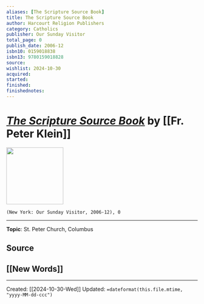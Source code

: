 ```yaml
---
aliases: [The Scripture Source Book]
title: The Scripture Source Book
author: Harcourt Religion Publishers
category: Catholics
publisher: Our Sunday Visitor
total_page: 0
publish_date: 2006-12
isbn10: 0159018838
isbn13: 9780159018828
source: 
wishlist: 2024-10-30
acquired: 
started: 
finished: 
finishednotes: 
---
```

# *[The Scripture Source Book]()* by [[Fr. Peter Klein]]

<img src="https://m.media-amazon.com/images/I/61gbGIaW9cL._SY522_.jpg" width=150>

`(New York: Our Sunday Visitor, 2006-12), 0`



--- 
**Topic**: St. Peter Church, Columbus

**Source**
- 
 
**[[New Words]]**
- 

---
Created: [[2024-10-30-Wed]]
Updated: `=dateformat(this.file.mtime, "yyyy-MM-dd-ccc")`